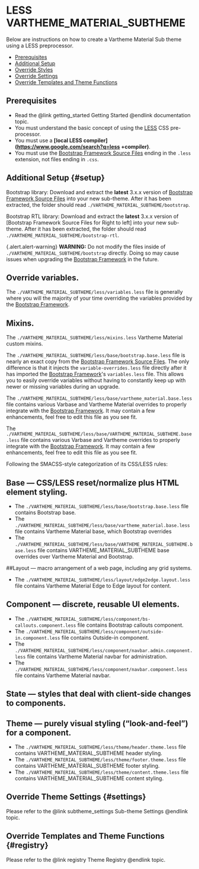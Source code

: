 <!-- @file Instructions for subtheming using the LESS Vartheme Material Subtheme. -->
<!-- @defgroup subtheme_less -->
<!-- @ingroup subtheme -->
# LESS VARTHEME_MATERIAL_SUBTHEME

Below are instructions on how to create a Vartheme Material Sub theme using a LESS
preprocessor.

- [Prerequisites](#prerequisites)
- [Additional Setup](#setup)
- [Override Styles](#styles)
- [Override Settings](#settings)
- [Override Templates and Theme Functions](#registry)

## Prerequisites
- Read the @link getting_started Getting Started @endlink documentation topic.
- You must understand the basic concept of using the [LESS] CSS pre-processor.
- You must use a **[local LESS compiler](https://www.google.com/search?q=less
  +compiler)**.
- You must use the [Bootstrap Framework Source Files] ending in the `.less`
  extension, not files ending in `.css`.

## Additional Setup {#setup}
Bootstrap library: Download and extract the **latest** 3.x.x version of
[Bootstrap Framework Source Files] into your new sub-theme. After it has been
extracted, the folder should read `./VARTHEME_MATERIAL_SUBTHEME/bootstrap`.

Bootstrap RTL library: Download and extract the **latest** 3.x.x version of
[Bootstrap Framework Source Files for Right to left] into your new sub-theme.
After it has been extracted, the folder should read
`./VARTHEME_MATERIAL_SUBTHEME/bootstrap-rtl`.

{.alert.alert-warning} **WARNING:** Do not modify the files inside of
`./VARTHEME_MATERIAL_SUBTHEME/bootstrap` directly. Doing so may cause issues when 
upgrading the [Bootstrap Framework] in the future.

## Override variables.
The `./VARTHEME_MATERIAL_SUBTHEME/less/variables.less` file is generally 
where you will the majority of your time overriding the variables provided by
the [Bootstrap Framework].

## Mixins.
The `./VARTHEME_MATERIAL_SUBTHEME/less/mixins.less` Vartheme Material custom mixins.

The `./VARTHEME_MATERIAL_SUBTHEME/less/base/bootstrap.base.less` file is nearly an exact
copy from the [Bootstrap Framework Source Files]. The only difference is that it 
injects the `variable-overrides.less` file directly after it has imported the
[Bootstrap Framework]'s `variables.less` file. This allows you to easily 
override variables without having to constantly keep up with newer or missing
variables during an upgrade.

The `./VARTHEME_MATERIAL_SUBTHEME/less/base/vartheme_material.base.less` file contains various
Varbase and Vartheme Material overrides to properly integrate with the 
[Bootstrap Framework]. It may contain a few enhancements, feel free to edit
this file as you see fit.

The `./VARTHEME_MATERIAL_SUBTHEME/less/base/VARTHEME_MATERIAL_SUBTHEME.base.less` file contains
 various Varbase and Vartheme
overrides to properly integrate with the [Bootstrap Framework]. It may contain
a few enhancements, feel free to edit this file as you see fit.

Following the SMACSS-style categorization of its CSS/LESS rules:

## Base — CSS/LESS reset/normalize plus HTML element styling.
* The `./VARTHEME_MATERIAL_SUBTHEME/less/base/bootstrap.base.less` file contains
  Bootstrap base.
* The `./VARTHEME_MATERIAL_SUBTHEME/less/base/vartheme_material.base.less` file contains
  Vartheme Material base, which Bootstrap overrides
* The `./VARTHEME_MATERIAL_SUBTHEME/less/base/VARTHEME_MATERIAL_SUBTHEME.base.less` file contains
  VARTHEME_MATERIAL_SUBTHEME base overrides over Vartheme Material and Bootstrap.

##Layout — macro arrangement of a web page, including any grid systems.
* The `./VARTHEME_MATERIAL_SUBTHEME/less/layout/edge2edge.layout.less` file contains
  Vartheme Material Edge to Edge layout for content.

## Component — discrete, reusable UI elements.
* The `./VARTHEME_MATERIAL_SUBTHEME/less/component/bs-callouts.component.less` file
  contains Bootstrap callouts component.
* The `./VARTHEME_MATERIAL_SUBTHEME/less/component/outside-in.component.less` file
  contains Outside-in component.
* The `./VARTHEME_MATERIAL_SUBTHEME/less/component/navbar.admin.component.less` file
  contains Vartheme Material navbar for administration.
* The `./VARTHEME_MATERIAL_SUBTHEME/less/component/navbar.component.less` file contains
  Vartheme Material navbar.

## State — styles that deal with client-side changes to components.

## Theme — purely visual styling (“look-and-feel”) for a component.
* The `./VARTHEME_MATERIAL_SUBTHEME/less/theme/header.theme.less` file contains
  VARTHEME_MATERIAL_SUBTHEME header styling.
* The `./VARTHEME_MATERIAL_SUBTHEME/less/theme/footer.theme.less` file contains
  VARTHEME_MATERIAL_SUBTHEME footer styling.
* The `./VARTHEME_MATERIAL_SUBTHEME/less/theme/content.theme.less` file contains
  VARTHEME_MATERIAL_SUBTHEME content styling.


## Override Theme Settings {#settings}
Please refer to the @link subtheme_settings Sub-theme Settings @endlink topic.

## Override Templates and Theme Functions {#registry}
Please refer to the @link registry Theme Registry @endlink topic.

[Bootstrap Framework]: http://getbootstrap.com
[Bootstrap Framework Source Files]: https://github.com/twbs/bootstrap/releases
[LESS]: http://lesscss.org
